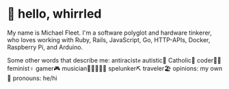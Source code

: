 # 👋 hello, whirrled

My name is Michael Fleet. I'm a software polyglot and hardware tinkerer, who loves working with Ruby, Rails, JavaScript, Go, HTTP-APIs, Docker, Raspberry Pi, and Arduino.

Some other words that describe me:
antiracist✊
autistic🧠
Catholic📿
coder👨‍💻
feminist♀️
gamer🎮
musician🥁🎸🎹👨‍🎤
spelunker⛏
traveler🏖️
opinions: my own 💩
pronouns: he/hi
<!--stackedit_data:
eyJoaXN0b3J5IjpbLTUwMzg0MTE1NiwyNDI2NTg4OTRdfQ==
-->